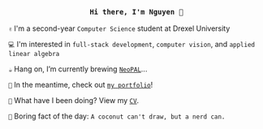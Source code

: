<h3 align="center"><code>Hi there, I'm Nguyen 🫘</code></h3>

  `✌️` I'm a second-year `Computer Science` student at Drexel University 

  `💻` I'm interested in `full-stack development`, `computer vision`, and `applied linear algebra`

  `☕` Hang on, I’m currently brewing [`NeoPAL`](https://github.com/nguyen-trinhtk/NeoPAL)...

  `🌱` In the meantime, check out [`my portfolio`](ngtr.me)!

  `📄` What have I been doing? View my [`CV`](https://ngtr.me/cv.html).

  `🥥` Boring fact of the day: `A coconut can't draw, but a nerd can.`

